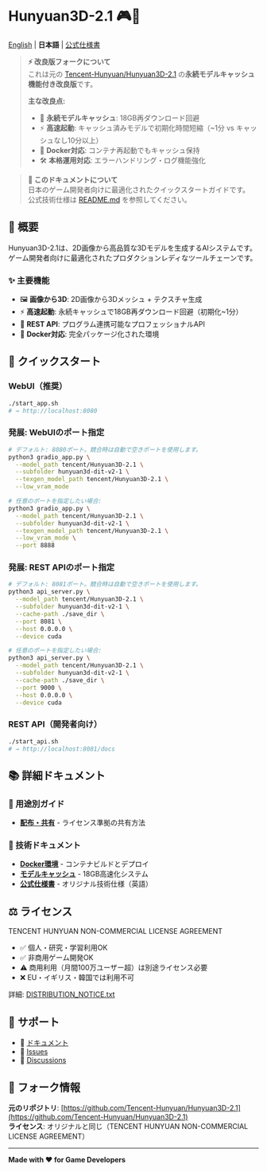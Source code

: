# Hunyuan3D-2.1 🎮🚀

[English](README_EN.md) | **日本語** | [公式仕様書](README.md)

> **⚡ 改良版フォークについて**  
> これは元の [Tencent-Hunyuan/Hunyuan3D-2.1](https://github.com/Tencent-Hunyuan/Hunyuan3D-2.1) の**永続モデルキャッシュ機能付き改良版**です。
> 
> **主な改良点:**
> - 🔄 **永続モデルキャッシュ**: 18GB再ダウンロード回避
> - ⚡ **高速起動**: キャッシュ済みモデルで初期化時間短縮（~1分 vs キャッシュなし10分以上）
> - 💾 **Docker対応**: コンテナ再起動でもキャッシュ保持
> - 🛠️ **本格運用対応**: エラーハンドリング・ログ機能強化

> **📖 このドキュメントについて**  
> 日本のゲーム開発者向けに最適化されたクイックスタートガイドです。  
> 公式技術仕様は [README.md](README.md) を参照してください。

## 🌟 概要

Hunyuan3D-2.1は、2D画像から高品質な3Dモデルを生成するAIシステムです。ゲーム開発者向けに最適化されたプロダクションレディなツールチェーンです。

### ✨ 主要機能
- 🖼️ **画像から3D**: 2D画像から3Dメッシュ + テクスチャ生成
- ⚡ **高速起動**: 永続キャッシュで18GB再ダウンロード回避（初期化~1分）
- 🔗 **REST API**: プログラム連携可能なプロフェッショナルAPI
- 🐳 **Docker対応**: 完全パッケージ化された環境

## 🚀 クイックスタート

### WebUI（推奨）
```bash
./start_app.sh
# → http://localhost:8080
```

### 発展: WebUIのポート指定
```bash
# デフォルト: 8080ポート。競合時は自動で空きポートを使用します。
python3 gradio_app.py \
  --model_path tencent/Hunyuan3D-2.1 \
  --subfolder hunyuan3d-dit-v2-1 \
  --texgen_model_path tencent/Hunyuan3D-2.1 \
  --low_vram_mode

# 任意のポートを指定したい場合:
python3 gradio_app.py \
  --model_path tencent/Hunyuan3D-2.1 \
  --subfolder hunyuan3d-dit-v2-1 \
  --texgen_model_path tencent/Hunyuan3D-2.1 \
  --low_vram_mode \
  --port 8888
```

### 発展: REST APIのポート指定
```bash
# デフォルト: 8081ポート。競合時は自動で空きポートを使用します。
python3 api_server.py \
  --model_path tencent/Hunyuan3D-2.1 \
  --subfolder hunyuan3d-dit-v2-1 \
  --cache-path ./save_dir \
  --port 8081 \
  --host 0.0.0.0 \
  --device cuda

# 任意のポートを指定したい場合:
python3 api_server.py \
  --model_path tencent/Hunyuan3D-2.1 \
  --subfolder hunyuan3d-dit-v2-1 \
  --cache-path ./save_dir \
  --port 9000 \
  --host 0.0.0.0 \
  --device cuda
```

### REST API（開発者向け）
```bash
./start_api.sh
# → http://localhost:8081/docs
```

## 📚 詳細ドキュメント

### 🎯 用途別ガイド
- **[配布・共有](docs/ja/distribution.md)** - ライセンス準拠の共有方法

### 🔧 技術ドキュメント
- **[Docker環境](docs/ja/docker-setup.md)** - コンテナビルドとデプロイ
- **[モデルキャッシュ](MODEL_CACHE_README.md)** - 18GB高速化システム
- **[公式仕様書](README.md)** - オリジナル技術仕様（英語）

## ⚖️ ライセンス

TENCENT HUNYUAN NON-COMMERCIAL LICENSE AGREEMENT

- ✅ 個人・研究・学習利用OK
- ✅ 非商用ゲーム開発OK
- ⚠️ 商用利用（月間100万ユーザー超）は別途ライセンス必要
- ❌ EU・イギリス・韓国では利用不可

詳細: [DISTRIBUTION_NOTICE.txt](DISTRIBUTION_NOTICE.txt)

## 🤝 サポート

- 📖 [ドキュメント](docs/ja/)
- 🐛 [Issues](https://github.com/Tencent-Hunyuan/Hunyuan3D-2.1/issues)
- 💬 [Discussions](https://github.com/Tencent-Hunyuan/Hunyuan3D-2.1/discussions)

## 📁 フォーク情報

**元のリポジトリ**: [https://github.com/Tencent-Hunyuan/Hunyuan3D-2.1](https://github.com/Tencent-Hunyuan/Hunyuan3D-2.1)  
**ライセンス**: オリジナルと同じ（TENCENT HUNYUAN NON-COMMERCIAL LICENSE AGREEMENT）

---

**Made with ❤️ for Game Developers**
